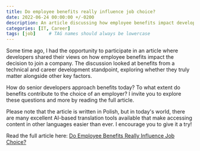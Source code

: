 ```yaml
---
title: Do employee benefits really influence job choice?
date: 2022-06-24 00:00:00 +/-0200
description: An article discussing how employee benefits impact developers' decisions to join a company, featuring insights from senior developers.
categories: [IT, Career]
tags: [job]     # TAG names should always be lowercase
---
```


Some time ago, I had the opportunity to participate in an article where developers shared their views on how employee benefits impact the decision to join a company. The discussion looked at benefits from a technical and career development standpoint, exploring whether they truly matter alongside other key factors.

How do senior developers approach benefits today? To what extent do benefits contribute to the choice of an employer? I invite you to explore these questions and more by reading the full article.

Please note that the article is written in Polish, but in today's world, there are many excellent AI-based translation tools available that make accessing content in other languages easier than ever. I encourage you to give it a try!

Read the full article here: [Do Employee Benefits Really Influence Job Choice?](https://justjoin.it/blog/czy-warto-szukac-pracy-pod-filtrem-benefitow-oto-zapytalismy-11-seniorow)
